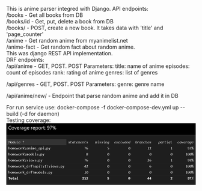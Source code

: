 This is anime parser integred with Django.
API endpoints: <br>
  /books - Get all books from DB <br>
  /books/id - Get, put, delete a book from DB <br>
  /books/ - POST, create a new book. It takes data with 'title' and 'page_counter' <br>
  /anime - Get random anime from myanimelist.net <br>
  /anime-fact - Get random fact about random anime. <br>
  This was django REST API implementation. <br>
DRF endpoints: <br>
  /api/anime - GET, POST. POST Parameters:
    title: name of anime
    episodes: count of episodes
    rank: rating of anime
    genres: list of genres
    
  /api/genres - GET, POST. POST Parameters:
    genre: genre name
   
  /api/anime/new/ - Endpoint that parse random anime and add it in DB
 
 For run service use: docker-compose -f docker-compose-dev.yml up --build (-d for daemon) <br>
 Testing coverage:
 ![](images/coverage.png)
